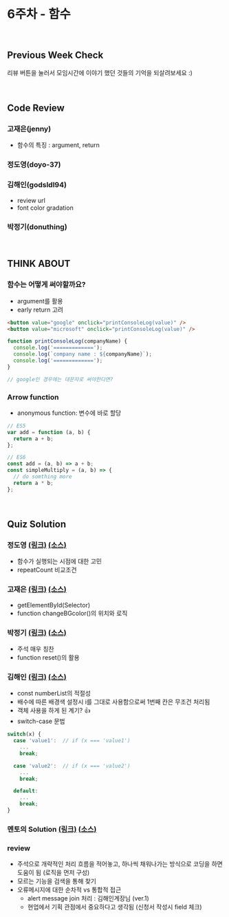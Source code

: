 # 6주차 - 함수

<br>

## Previous Week Check

리뷰 버튼을 눌러서 모임시간에 이야기 했던 것들의 기억을 되살려보세요 :)

<br>

## Code Review

### 고재은(jenny)

- 함수의 특징 : argument, return

### 정도영(doyo-37)

### 김해인(godsldl94)

- review url
- font color gradation

### 박정기(donuthing)

<br>

## THINK ABOUT

### 함수는 어떻게 써야할까요?

- argument를 활용
- early return 고려

```html
<button value="google" onclick="printConsoleLog(value)" />
<button value="microsoft" onclick="printConsoleLog(value)" />
```

```javascript
function printConsoleLog(companyName) {
  console.log('=============');
  console.log(`company name : ${companyName}`);
  console.log('=============');
}

// google인 경우에는 대문자로 써야한다면?
```

### Arrow function

- anonymous function: 변수에 바로 할당

```javascript
// ES5
var add = function (a, b) {
  return a + b;
};

// ES6
const add = (a, b) => a + b;
const simpleMultiply = (a, b) => {
  // do somthing more
  return a * b;
};
```

<br>

## Quiz Solution

### 정도영 [(링크)](https://luvandfree.github.io/javascript-study/review/doyo-37/w06_quiz/week06_Quiz.html) [(소스)](https://github.com/luvandfree/javascript-study/blob/main/review/doyo-37/w06_quiz/week06_Quiz.html)

- 함수가 실행되는 시점에 대한 고민
- repeatCount 비교조건

### 고재은 [(링크)](https://luvandfree.github.io/javascript-study/review/jenny/w06_quiz/jenny_quiz_solution.html) [(소스)](https://github.com/luvandfree/javascript-study/blob/main/review/jenny/w06_quiz/jenny_quiz_solution.html)

- getElementById(Selector)
- function changeBGcolor()의 위치와 로직

### 박정기 [(링크)](https://luvandfree.github.io/javascript-study/review/donuthing/w06_quiz/quiz_jk.html) [(소스)](https://github.com/luvandfree/javascript-study/blob/main/review/donuthing/w06_quiz/quiz_jk.html)

- 주석 매우 칭찬
- function reset()의 활용

### 김해인 [(링크)](https://luvandfree.github.io/javascript-study/review/godsldl94/w06_quiz/js_week6_quiz_2.html) [(소스)](https://github.com/luvandfree/javascript-study/blob/main/review/godsldl94/w06_quiz/js_week6_quiz_2.html)

- const numberList의 적절성
- 배수에 따른 배경색 설정시 i를 그대로 사용함으로써 1번째 칸은 무조건 처리됨
- 객체 사용을 하게 된 계기? 👍
- switch-case 문법

```javascript
switch(x) {
  case 'value1':  // if (x === 'value1')
    ...
    break;

  case 'value2':  // if (x === 'value2')
    ...
    break;

  default:
    ...
    break;
}
```

### 멘토의 Solution [(링크)](https://luvandfree.github.io/javascript-study/quiz/05_array_loop/quiz_05_solution.html) [(소스)](https://github.com/luvandfree/javascript-study/blob/main/quiz/05_array_loop/quiz_05_solution.html)

### review

- 주석으로 개략적인 처리 흐름을 적어놓고, 하나씩 채워나가는 방식으로 코딩을 하면 도움이 됨 (로직을 먼저 구성)
- 모르는 기능을 검색을 통해 찾기
- 오류메시지에 대한 순차적 vs 통합적 접근
  - alert message join 처리 : 김해인계장님 (ver.1)
  - 현업에서 기획 관점에서 중요하다고 생각됨 (신청서 작성시 field 체크)
